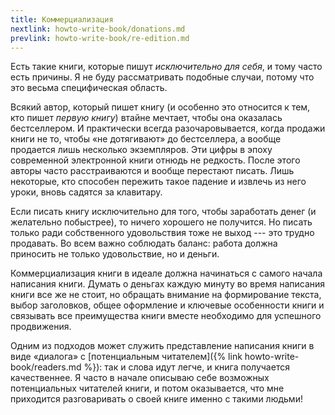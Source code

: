 ```yaml
---
title: Коммерциализация
nextlink: howto-write-book/donations.md
prevlink: howto-write-book/re-edition.md
---
```


Есть такие книги, которые пишут *исключительно для себя*, и тому часто
есть причины.  Я не буду рассматривать подобные случаи, потому что это
весьма специфическая область.

Всякий автор, который пишет книгу (и особенно это относится к тем, кто
пишет *первую книгу*) втайне мечтает, чтобы она оказалась
бестселлером.  И практически всегда разочаровывается, когда продажи
книги не то, чтобы «не дотягивают» до бестселлера, а вообще продается
лишь несколько экземпляров.  Эти цифры в эпоху современной электронной
книги отнюдь не редкость.  После этого авторы часто расстраиваются и
вообще перестают писать.  Лишь некоторые, кто способен пережить такое
падение и извлечь из него уроки, вновь садятся за клавитару.

Если писать книгу исключительно для того, чтобы заработать денег (и
желательно побыстрее), то ничего хорошего не получится.  Но писать
только ради собственного удовольствия тоже не выход --- это трудно
продавать.  Во всем важно соблюдать баланс: работа должна приносить не
только удовольствие, но и деньги.

Коммерциализация книги в идеале должна начинаться с самого начала
написания книги.  Думать о деньгах каждую минуту во время написания
книги все же не стоит, но обращать внимание на формирование текста,
выбор заголовков, общее оформление и ключевые особенности книги и
связывать все преимущества книги вместе необходимо для успешного
продвижения.

Одним из подходов может служить представление написания книги в виде
«диалога» с [потенциальным читателем]({% link
howto-write-book/readers.md %}): так и слова идут легче, и книга
получается качественнее.  Я часто в начале описываю себе возможных
потенциальных читателей книги, и потом оказывается, что мне приходится
разговаривать о своей книге именно с такими людьми!

